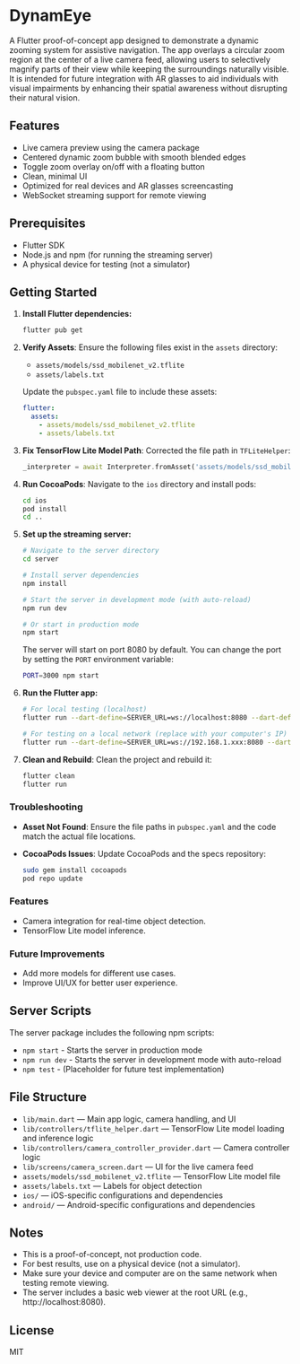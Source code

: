 # DynamEye

A Flutter proof-of-concept app designed to demonstrate a dynamic zooming system for assistive navigation.
The app overlays a circular zoom region at the center of a live camera feed, allowing users to selectively magnify parts of their view while keeping the surroundings naturally visible.
It is intended for future integration with AR glasses to aid individuals with visual impairments by enhancing their spatial awareness without disrupting their natural vision.

## Features
- Live camera preview using the camera package
- Centered dynamic zoom bubble with smooth blended edges
- Toggle zoom overlay on/off with a floating button
- Clean, minimal UI
- Optimized for real devices and AR glasses screencasting
- WebSocket streaming support for remote viewing

## Prerequisites
- Flutter SDK
- Node.js and npm (for running the streaming server)
- A physical device for testing (not a simulator)

## Getting Started

1. **Install Flutter dependencies:**
   ```sh
   flutter pub get
   ```

2. **Verify Assets**:
   Ensure the following files exist in the `assets` directory:
   - `assets/models/ssd_mobilenet_v2.tflite`
   - `assets/labels.txt`

   Update the `pubspec.yaml` file to include these assets:
   ```yaml
   flutter:
     assets:
       - assets/models/ssd_mobilenet_v2.tflite
       - assets/labels.txt
   ```

3. **Fix TensorFlow Lite Model Path**:
   Corrected the file path in `TFLiteHelper`:
   ```dart
   _interpreter = await Interpreter.fromAsset('assets/models/ssd_mobilenet_v2.tflite');
   ```

4. **Run CocoaPods**:
   Navigate to the `ios` directory and install pods:
   ```bash
   cd ios
   pod install
   cd ..
   ```

5. **Set up the streaming server:**
   ```sh
   # Navigate to the server directory
   cd server

   # Install server dependencies
   npm install

   # Start the server in development mode (with auto-reload)
   npm run dev

   # Or start in production mode
   npm start
   ```
   The server will start on port 8080 by default. You can change the port by setting the `PORT` environment variable:
   ```sh
   PORT=3000 npm start
   ```

6. **Run the Flutter app:**
   ```sh
   # For local testing (localhost)
   flutter run --dart-define=SERVER_URL=ws://localhost:8080 --dart-define=VIEWER_URL=http://localhost:8080

   # For testing on a local network (replace with your computer's IP)
   flutter run --dart-define=SERVER_URL=ws://192.168.1.xxx:8080 --dart-define=VIEWER_URL=http://192.168.1.xxx:8080

7. **Clean and Rebuild**:
   Clean the project and rebuild it:
   ```bash
   flutter clean
   flutter run
   ```

### Troubleshooting

- **Asset Not Found**:
  Ensure the file paths in `pubspec.yaml` and the code match the actual file locations.

- **CocoaPods Issues**:
  Update CocoaPods and the specs repository:
  ```bash
  sudo gem install cocoapods
  pod repo update
  ```

### Features
- Camera integration for real-time object detection.
- TensorFlow Lite model inference.

### Future Improvements
- Add more models for different use cases.
- Improve UI/UX for better user experience.

## Server Scripts
The server package includes the following npm scripts:
- `npm start` - Starts the server in production mode
- `npm run dev` - Starts the server in development mode with auto-reload
- `npm test` - (Placeholder for future test implementation)

## File Structure
- `lib/main.dart` — Main app logic, camera handling, and UI
- `lib/controllers/tflite_helper.dart` — TensorFlow Lite model loading and inference logic
- `lib/controllers/camera_controller_provider.dart` — Camera controller logic
- `lib/screens/camera_screen.dart` — UI for the live camera feed
- `assets/models/ssd_mobilenet_v2.tflite` — TensorFlow Lite model file
- `assets/labels.txt` — Labels for object detection
- `ios/` — iOS-specific configurations and dependencies
- `android/` — Android-specific configurations and dependencies

## Notes
- This is a proof-of-concept, not production code.
- For best results, use on a physical device (not a simulator).
- Make sure your device and computer are on the same network when testing remote viewing.
- The server includes a basic web viewer at the root URL (e.g., http://localhost:8080).

## License
MIT
